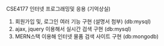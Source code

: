 CSE4177 인터넷 프로그래밍및 응용  (기억상실)
1. 회원가입 및, 로그인 여러 기능 구현 (설명서 첨부)  (db:mysql)
2. ajax, jquery 이용해서 실시간 검색 구현  (db:mysql)  
3. MERN스택 이용해 인터넷 물품 검색 사이트 구현  (db:mongodb)
